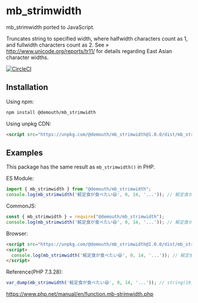 # mb_strimwidth

mb_strimwidth ported to JavaScript.

Truncates string to specified width, where halfwidth characters count as 1, and fullwidth characters count as 2.
See » http://www.unicode.org/reports/tr11/ for details regarding East Asian character widths.

[![CircleCI](https://circleci.com/gh/demouth/mb_strimwidth/tree/main.svg?style=svg)](https://circleci.com/gh/demouth/mb_strimwidth/tree/main)


## Installation

Using npm:
```sh
npm install @demouth/mb_strimwidth
```

Using unpkg CDN:
```html
<script src="https://unpkg.com/@demouth/mb_strimwidth@1.0.0/dist/mb_strimwidth.min.js"></script>
```


## Examples

This package has the same result as `mb_strimwidth()` in PHP.

ES Module:
```js
import { mb_strimwidth } from "@demouth/mb_strimwidth";
console.log(mb_strimwidth('𩸽定食が食べたい😆', 0, 14, '...')); // 𩸽定食が食...
```

CommonJS:
```js
const { mb_strimwidth } = require("@demouth/mb_strimwidth");
console.log(mb_strimwidth('𩸽定食が食べたい😆', 0, 14, '...')); // 𩸽定食が食...
```

Browser:
```html
<script src="https://unpkg.com/@demouth/mb_strimwidth@1.0.0/dist/mb_strimwidth.min.js"></script>
<script>
  console.log(mb_strimwidth('𩸽定食が食べたい😆', 0, 14, '...')); // 𩸽定食が食...
</script>
```

Reference(PHP 7.3.28):
```php
var_dump(mb_strimwidth('𩸽定食が食べたい😆', 0, 14, '...')); // string(19) "𩸽定食が食..."
```

https://www.php.net/manual/en/function.mb-strimwidth.php
